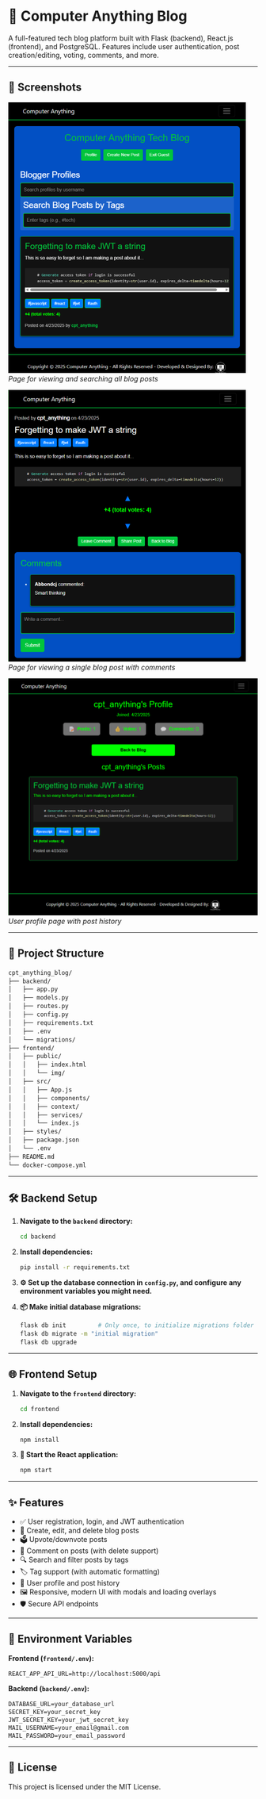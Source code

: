# 📝 Computer Anything Blog

A full-featured tech blog platform built with Flask (backend), React.js (frontend), and PostgreSQL.
Features include user authentication, post creation/editing, voting, comments, and more.

---

## 📸 Screenshots

![Blog Page](assets/Screenshot_Blog_Page.png)
*Page for viewing and searching all blog posts*

![Post Page](assets/Screenshot_Post_Page.png)
*Page for viewing a single blog post with comments*

![Profile Page](assets/Screenshot_Profile_Page.png)
*User profile page with post history*

---

## 📂 Project Structure

```bash
cpt_anything_blog/
├── backend/
│   ├── app.py
│   ├── models.py
│   ├── routes.py
│   ├── config.py
│   ├── requirements.txt
│   ├── .env
│   └── migrations/
├── frontend/
│   ├── public/
│   │   ├── index.html
│   │   └── img/
│   ├── src/
│   │   ├── App.js
│   │   ├── components/
│   │   ├── context/
│   │   ├── services/
│   │   └── index.js
│   ├── styles/
│   ├── package.json
│   └── .env
├── README.md
└── docker-compose.yml
```

---

## 🛠️ Backend Setup

1. **Navigate to the `backend` directory:**

    ```bash
    cd backend
    ```

2. **Install dependencies:**

    ```bash
    pip install -r requirements.txt
    ```

3. **⚙️ Set up the database connection in `config.py`, and configure any environment variables you might need.**

4. **📦 Make initial database migrations:**

    ```bash
    flask db init         # Only once, to initialize migrations folder
    flask db migrate -m "initial migration"
    flask db upgrade
    ```

---

## 🌐 Frontend Setup

1. **Navigate to the `frontend` directory:**

    ```bash
    cd frontend
    ```

2. **Install dependencies:**

    ```bash
    npm install
    ```

3. **🚀 Start the React application:**

    ```bash
    npm start
    ```

---

## ✨ Features

- ✅ User registration, login, and JWT authentication
- 📝 Create, edit, and delete blog posts
- 🗳️ Upvote/downvote posts
- 💬 Comment on posts (with delete support)
- 🔍 Search and filter posts by tags
- 🏷️ Tag support (with automatic formatting)
- 👤 User profile and post history
- 🖼️ Responsive, modern UI with modals and loading overlays
- 🛡️ Secure API endpoints

---

## 🔧 Environment Variables

**Frontend (`frontend/.env`):**

```env
REACT_APP_API_URL=http://localhost:5000/api
```

**Backend (`backend/.env`):**

```env
DATABASE_URL=your_database_url
SECRET_KEY=your_secret_key
JWT_SECRET_KEY=your_jwt_secret_key
MAIL_USERNAME=your_email@gmail.com
MAIL_PASSWORD=your_email_password
```

---

## 📜 License

This project is licensed under the MIT License.

